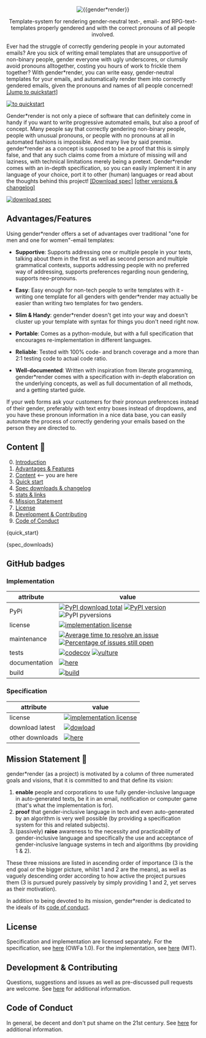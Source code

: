 <p align="center"><!--<a href="https://github.com/phseiff"><img src="https://phseiff.com/images/brought-to-you-by-phseiff.svg" alt="brought to you by phseiff:"></a>-->
<img src="https://phseiff.com/gender-render/docs/images/title.svg" alt="{{gender*render}}"></p>

<p align="center" color="violet">Template-system for rendering gender-neutral text-, email- and RPG-text-templates properly gendered and with the correct pronouns of all people involved.</p>

Ever had the struggle of correctly gendering people in your automated emails? Are you sick of writing email templates that are unsupportive of non-binary people, gender everyone with ugly underscores, or clumsily avoid pronouns alltogether, costing you hours of work to frickle them together? With gender\*render, you can write easy, gender-neutral templates for your emails, and automatically render them into correctly gendered emails, given the pronouns and names of all people concerned! [[Jump to quickstart]](#quick-start-)

[![to quickstart](https://phseiff.com/gender-render/docs/images/idea-illustration.svg)](#quick-start-)

Gender\*render is not only a piece of software that can definitely come in handy if you want to write progressive automated emails, but also a proof of concept. Many people say that correctly gendering non-binary people, people with unusual pronouns, or people with no pronouns at all in automated fashions is impossible. And many live by said premise. gender\*render as a concept is supposed to be a proof that this is simply false, and that any such claims come from a mixture of missing will and laziness, with technical limitations merely being a pretext. Gender\*render comes with an in-depth specification, so you can easily implement it in any language of your choice, port it to other (human) languages or read about the thoughts behind this project! [[Download spec]](https://phseiff.com/gender-render/docs/specs/spec/latest.pdf) [[other versions & changelog]](#download-specifications--changelog)

[![download spec](https://phseiff.com/gender-render/docs/images/download-spec.svg)](https://phseiff.com/gender-render/docs/specs/spec/latest.pdf)

## Advantages/Features

Using gender\*render offers a set of advantages over traditional "one for men and one for women"-email templates:

* **Supportive**: Supports addressing one or multiple people in your texts, talking about them in the first as well as second person and multiple grammatical contexts, supports addressing people with no preferred way of addressing, supports preferences regarding noun gendering, supports neo-pronouns.

* **Easy**: Easy enough for non-tech people to write templates with it - writing one template for all genders with gender*render may actually be easier than writing two templates for two genders.

* **Slim & Handy**: gender*render doesn't get into your way and doesn't cluster up your template with syntax for things you don't need right now.

* **Portable**: Comes as a python-module, but with a full specification that encourages re-implementation in different languages.

* **Reliable**: Tested with 100% code- and branch coverage and a more than 2:1 testing code to actual code ratio.

* **Well-documented**: Written with inspiration from literate programming, gender*render comes with a specification with in-depth elaboration on the underlying concepts, as well as full documentation of all methods, and a getting started guide.

If your web forms ask your customers for their pronoun preferences instead of their gender, preferably with text entry boxes instead of dropdowns, and you have these pronoun information in a nice data base, you can easily automate the process of correctly gendering your emails based on the person they are directed to.

## Content 📖

0. [Introduction](#top)
1. [Advantages & Features](#advantagesfeatures)
2. [Content](#content-) <-- you are here
3. [Quick start](#quick-start-)
4. [Spec downloads & changelog](#download-specifications--changelog)
5. [stats & links](#github-badges)
6. [Mission Statement](#mission-statement-)
7. [License](#license)
8. [Development & Contributing](#development--contributing)
9. [Code of Conduct](#code-of-conduct)

{quick_start}

{spec_downloads}

## GitHub badges

### Implementation

attribute    | value
-------------|-----------------------------
PyPi | [![PyPI download total](https://img.shields.io/pypi/dm/gender-render.svg)](https://pypi.python.org/pypi/gender-render/) [![PyPI version](https://img.shields.io/pypi/v/gender-render.svg)](https://pypi.python.org/pypi/gender-render/) ![PyPI pyversions](https://img.shields.io/pypi/pyversions/gender-render.svg)
license | [![implementation license](https://img.shields.io/badge/license-MIT-lightgreen)](https://github.com/phseiff/gender-render/blob/main/LICENSE-implementation.txt)
maintenance | [![Average time to resolve an issue](http://isitmaintained.com/badge/resolution/phseiff/gender-render.svg)](http://isitmaintained.com/project/phseiff/gender-render) [![Percentage of issues still open](http://isitmaintained.com/badge/open/phseiff/gender-render.svg)](http://isitmaintained.com/project/phseiff/gender-render)
tests |[![codecov](https://codecov.io/gh/phseiff/gender-render/branch/main/graph/badge.svg?token=HWQ4PNEHB1)](https://codecov.io/gh/phseiff/gender-render) [![vulture](https://img.shields.io/badge/vulture-100%25-brightgreen)](https://github.com/phseiff/gender-render/blob/main/.github/workflows/build-and-test-code.yml)
documentation | [![here](https://img.shields.io/badge/documentation-here%20%F0%9F%94%97-lightblue)](https://phseiff.com/gender-render)
build | [![build](https://github.com/phseiff/gender-render/workflows/Build/badge.svg)](https://github.com/phseiff/gender-render/blob/main/.github/workflows/build-and-test-code.yml)

### Specification

attribute    | value
-------------|-----------------------------
license | [![implementation license](https://img.shields.io/badge/license-OWFa%201.0-lightgreen)](https://github.com/phseiff/gender-render/blob/main/LICENSE-specification.txt)
download latest | [![dowload](https://img.shields.io/badge/download-here-brightgreen)](https://phseiff.com/gender-render/docs/specs/spec/latest.pdf)
other downloads | [![here](https://img.shields.io/badge/dowloads-here%20%F0%9F%94%97-lightblue)](#download-specifications--changelog)

## Mission Statement 📕

gender\*render (as a project) is motivated by a column of three numerated goals and visions, that it is committed to and that define its vision:

1. **enable** people and corporations to use fully gender-inclusive language in auto-generated texts, be it in an email, notification or computer game (that's what the implementation is for).
2. **proof** that gender-inclusive language in tech and even auto-generated by an algorithm is very well possible (by providing a specification system for this and related subjects).
3. (passively) **raise** awareness to the necessity and practicability of gender-inclusive language and specifically the use and acceptance of gender-inclusive language systems in tech and algorithms (by providing 1 & 2).

These three missions are listed in ascending order of importance (3 is the end goal or the bigger picture, whilst 1 and 2 are the means), as well as vaguely descending order according to how active the project pursues them (3 is pursued purely passively by simply providing 1 and 2, yet serves as their motivation).

In addition to being devoted to its mission, gender\*render is dedicated to the ideals of its [code of conduct](#code-of-conduct).

<!-- ToDo: would this be more elegant?:
In addition to being devoted to its mission, this project is also committed to upholding the moral standards expected of every contributor in our [code of conduct](#code-of-conduct), to the extend applicable to a project.
-->

## License

Specification and implementation are licensed separately.
For the specification, see [here](LICENSE-specification.txt) (OWFa 1.0).
For the implementation, see [here](LICENSE-implementation.txt) (MIT).

## Development & Contributing

Questions, suggestions and issues as well as pre-discussed pull requests are welcome.
See [here](CONTRIBUTING.md) for additional information.

## Code of Conduct

In general, be decent and don't put shame on the 21st century.
See [here](CODE_OF_CONDUCT.md) for additional information.
